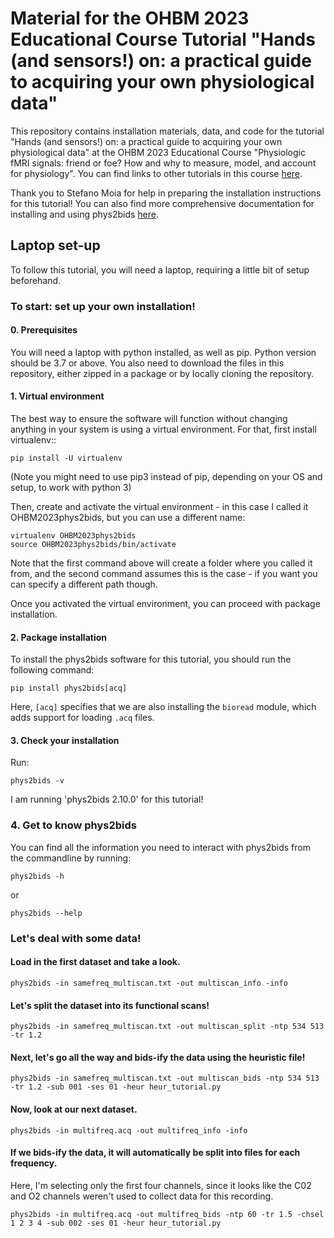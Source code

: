 # Material for the OHBM 2023 Educational Course Tutorial "Hands (and sensors!) on: a practical guide to acquiring your own physiological data"
This repository contains installation materials, data, and code for the tutorial "Hands (and sensors!) on: a practical guide to acquiring your own physiological data"  at the OHBM 2023 Educational Course "Physiologic fMRI signals: friend or foe? How and why to measure, model, and account for physiology". You can find links to other tutorials in this course [here](https://physiopy.github.io/ohbm23_tutorials/).

Thank you to Stefano Moia for help in preparing the installation instructions for this tutorial! You can also find more comprehensive documentation for installing and using phys2bids [here](https://phys2bids.readthedocs.io/en/latest/installation.html).

## Laptop set-up
To follow this tutorial, you will need a laptop, requiring a little bit of setup beforehand.

### To start: set up your own installation!

#### 0. Prerequisites
You will need a laptop with python installed, as well as pip. Python version should be 3.7 or above. You also need to download the files in this repository, either zipped in a package or by locally cloning the repository.

#### 1. Virtual environment
The best way to ensure the software will function without changing anything in your system is using a virtual environment. For that, first install virtualenv::

```
pip install -U virtualenv
```

(Note you might need to use pip3 instead of pip, depending on your OS and setup, to work with python 3)

Then, create and activate the virtual environment - in this case I called it OHBM2023phys2bids, but you can use a different name:

```
virtualenv OHBM2023phys2bids
source OHBM2023phys2bids/bin/activate
```

Note that the first command above will create a folder where you called it from, and the second command assumes this is the case - if you want you can specify a different path though.

Once you activated the virtual environment, you can proceed with package installation.

#### 2. Package installation
To install the phys2bids software for this tutorial, you should run the following command:

```
pip install phys2bids[acq]
```

Here, `[acq]` specifies that we are also installing the `bioread` module, which adds support for loading `.acq` files.


#### 3. Check your installation
Run:

```
phys2bids -v
```
I am running 'phys2bids 2.10.0' for this tutorial!

### 4. Get to know phys2bids

You can find all the information you need to interact with phys2bids from the commandline by running:

```
phys2bids -h
```
or
```
phys2bids --help
```

### Let's deal with some data!

#### Load in the first dataset and take a look.
```
phys2bids -in samefreq_multiscan.txt -out multiscan_info -info
```

#### Let's split the dataset into its functional scans!
```
phys2bids -in samefreq_multiscan.txt -out multiscan_split -ntp 534 513 -tr 1.2
```

#### Next, let's go all the way and bids-ify the data using the heuristic file!
```
phys2bids -in samefreq_multiscan.txt -out multiscan_bids -ntp 534 513 -tr 1.2 -sub 001 -ses 01 -heur heur_tutorial.py
```

#### Now, look at our next dataset.
```
phys2bids -in multifreq.acq -out multifreq_info -info
```

#### If we bids-ify the data, it will automatically be split into files for each frequency.
Here, I'm selecting only the first four channels, since it looks like the C02 and O2 channels weren't used to collect data for this recording.
```
phys2bids -in multifreq.acq -out multifreq_bids -ntp 60 -tr 1.5 -chsel 1 2 3 4 -sub 002 -ses 01 -heur heur_tutorial.py
```

